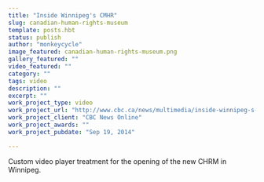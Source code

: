 ```yaml
---
title: "Inside Winnipeg's CMHR"
slug: canadian-human-rights-museum
template: posts.hbt
status: publish
author: "monkeycycle"
image_featured: canadian-human-rights-museum.png
gallery_featured: ""
video_featured: ""
category: ""
tags: video
description: ""
excerpt: ""
work_project_type: video
work_project_url: "http://www.cbc.ca/news/multimedia/inside-winnipeg-s-cmhr-1.2770965"
work_project_client: "CBC News Online"
work_project_awards: ""
work_project_pubdate: "Sep 19, 2014"

---
```


Custom video player treatment for the opening of the new CHRM in Winnipeg.
